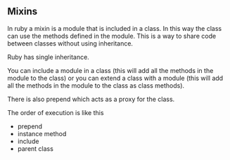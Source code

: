 ## Mixins

In ruby a mixin is a module that is included in a class. In this way the class can use the methods defined in the module. This is a way to share code between classes without using inheritance.

Ruby has single inheritance.

You can include a module in a class (this will add all the methods in the module to the class) or you can extend a class with a module (this will add all the methods in the module to the class as class methods).

There is also prepend which acts as a proxy for the class.

The order of execution is like this

- prepend
- instance method
- include
- parent class
